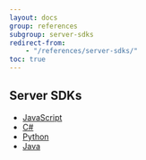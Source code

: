 ```yaml
---
layout: docs
group: references
subgroup: server-sdks
redirect-from:
    - "/references/server-sdks/"
toc: true
---
```


## Server SDKs

- [JavaScript](./js-server-sdks.md)
- [C#](./csharp-server-sdks.md)
- [Python](./python-server-sdks.md)
- [Java](./java-server-sdks.md)